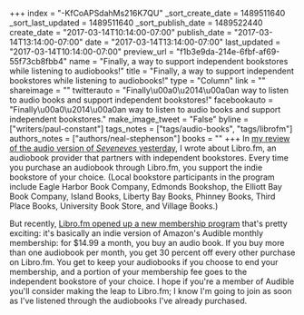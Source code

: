 +++
index = "-KfCoAPSdahMs216K7QU"
_sort_create_date = 1489511640
_sort_last_updated = 1489511640
_sort_publish_date = 1489522440
create_date = "2017-03-14T10:14:00-07:00"
publish_date = "2017-03-14T13:14:00-07:00"
date = "2017-03-14T13:14:00-07:00"
last_updated = "2017-03-14T10:14:00-07:00"
preview_url = "f1b3e9da-214e-6fbf-af69-55f73cb8fbb4"
name = "Finally, a way to support independent bookstores while listening to audiobooks!"
title = "Finally, a way to support independent bookstores while listening to audiobooks!"
type = "Column"
link = ""
shareimage = ""
twitterauto = "Finally\u00a0\u2014\u00a0an way to listen to audio books and support independent bookstores!"
facebookauto = "Finally\u00a0\u2014\u00a0an way to listen to audio books and support independent bookstores."
make_image_tweet = "False"
byline = ["writers/paul-constant"]
tags_notes = ["tags/audio-books", "tags/librofm"]
authors_notes = ["authors/neal-stephenson"]
books = ""
+++
In [my review of the audio version of *Seveneves* yesterday](http://www.seattlereviewofbooks.com/reviews/with-a-single-step/), I wrote about Libro.fm, an audiobook provider that partners with independent bookstores. Every time you purchase an audiobook through Libro.fm, you support the indie bookstore of your choice. (Local bookstore participants in the program include Eagle Harbor Book Company, Edmonds Bookshop, the Elliott Bay Book Company, Island Books, Liberty Bay Books, Phinney Books, Third Place Books, University Book Store, and Village Books.)

But recently, [Libro.fm opened up a new membership program](https://libro.fm/membership) that's pretty exciting: it's basically an indie version of Amazon's Audible monthly membership: for $14.99 a month, you buy an audio book. If you buy more than one audiobook per month, you get 30 percent off every other purchase on Libro.fm. You get to keep your audiobooks if you choose to end your membership, and a portion of your membership fee goes to the independent bookstore of your choice. I hope if you're a member of Audible you'll consider making the leap to Libro.fm; I know I'm going to join as soon as I've listened through the audiobooks I've already purchased.